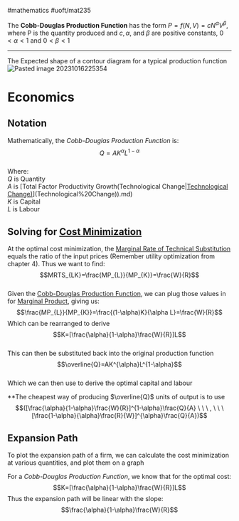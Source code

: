 #mathematics #uoft/mat235 

The **Cobb-Douglas Production Function** has the form $P=f(N, V)=cN^{\alpha}V^\beta$, where P is the quantity produced and $c,\alpha$, and $\beta$ are positive constants, $0 < \alpha < 1$ and $0 < \beta < 1$

---

The Expected shape of a contour diagram for a typical production function  
	![Pasted image 20231016225354](Pasted%20image%2020231016225354.png)

# Economics
## Notation
Mathematically, the *Cobb-Douglas Production Function* is:  
$$Q=AK^{\alpha}L^{1-\alpha} $$  
	Where:  
	$Q$ is Quantity  
	$A$ is [Total Factor Productivity Growth(Technological Change|[Technological Change)](Technological%20Change)](Technological%20Change)).md)  
	$K$ is Capital  
	$L$ is Labour

## Solving for [Cost Minimization](Cost%20Minimization.md)
At the optimal cost minimization, the [Marginal Rate of Technical Substitution](Marginal%20Rate%20of%20Technical%20Substitution.md) equals the ratio of the input prices (Remember utility optimization from chapter 4). Thus we want to find: $$MRTS_{LK}=\frac{MP_{L}}{MP_{K}}=\frac{W}{R}$$  
Given the [Cobb-Douglas Production Function](.md), we can plug those values in for [Marginal Product](Marginal%20Product.md), giving us: $$\frac{MP_{L}}{MP_{K}}=\frac{(1-\alpha)K}{\alpha L}=\frac{W}{R}$$Which can be rearranged to derive$$K=[\frac{\alpha}{1-\alpha}\frac{W}{R}]L$$  
This can then be substituted back into the original production function $$\overline{Q}=AK^{\alpha}L^{1-\alpha}$$  
Which we can then use to derive the optimal capital and labour

**The cheapest way of producing $\overline{Q}$ units of output is to use $$([\frac{\alpha}{1-\alpha}\frac{W}{R}]^{1-\alpha}\frac{Q}{A} \ \ \ , \ \ \ [\frac{1-\alpha}{\alpha}\frac{R}{W}]^{\alpha}\frac{Q}{A})$$

## Expansion Path
To plot the expansion path of a firm, we can calculate the cost minimization at various quantities, and plot them on a graph

For a *Cobb-Douglas Production Function*, we know that for the optimal cost: $$K=[\frac{\alpha}{1-\alpha}\frac{W}{R}]L$$Thus the expansion path will be linear with the slope: $$\frac{\alpha}{1-\alpha}\frac{W}{R}$$